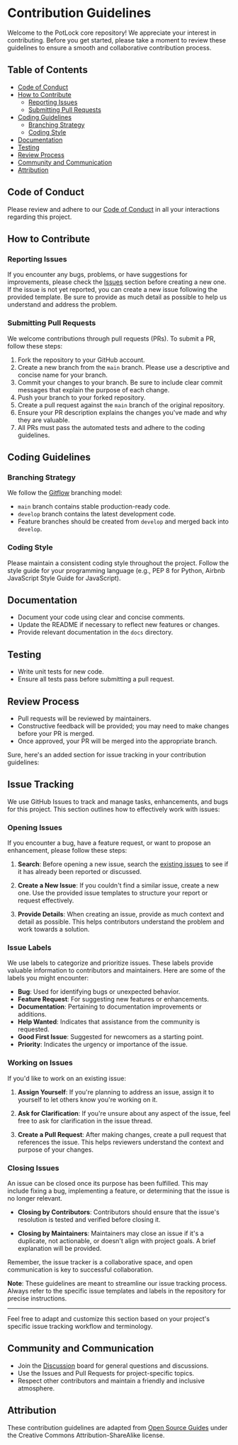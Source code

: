 # Contribution Guidelines

Welcome to the PotLock core repository! We appreciate your interest in contributing. Before you get started, please take a moment to review these guidelines to ensure a smooth and collaborative contribution process.

## Table of Contents

- [Code of Conduct](#code-of-conduct)
- [How to Contribute](#how-to-contribute)
  - [Reporting Issues](#reporting-issues)
  - [Submitting Pull Requests](#submitting-pull-requests)
- [Coding Guidelines](#coding-guidelines)
  - [Branching Strategy](#branching-strategy)
  - [Coding Style](#coding-style)
- [Documentation](#documentation)
- [Testing](#testing)
- [Review Process](#review-process)
- [Community and Communication](#community-and-communication)
- [Attribution](#attribution)

## Code of Conduct

Please review and adhere to our [Code of Conduct](CODE_OF_CONDUCT.md) in all your interactions regarding this project.

## How to Contribute

### Reporting Issues

If you encounter any bugs, problems, or have suggestions for improvements, please check the [Issues](../../issues) section before creating a new one. If the issue is not yet reported, you can create a new issue following the provided template. Be sure to provide as much detail as possible to help us understand and address the problem.

### Submitting Pull Requests

We welcome contributions through pull requests (PRs). To submit a PR, follow these steps:

1. Fork the repository to your GitHub account.
2. Create a new branch from the `main` branch. Please use a descriptive and concise name for your branch.
3. Commit your changes to your branch. Be sure to include clear commit messages that explain the purpose of each change.
4. Push your branch to your forked repository.
5. Create a pull request against the `main` branch of the original repository.
6. Ensure your PR description explains the changes you've made and why they are valuable.
7. All PRs must pass the automated tests and adhere to the coding guidelines.

## Coding Guidelines

### Branching Strategy

We follow the [Gitflow](https://nvie.com/posts/a-successful-git-branching-model/) branching model:

- `main` branch contains stable production-ready code.
- `develop` branch contains the latest development code.
- Feature branches should be created from `develop` and merged back into `develop`.

### Coding Style

Please maintain a consistent coding style throughout the project. Follow the style guide for your programming language (e.g., PEP 8 for Python, Airbnb JavaScript Style Guide for JavaScript).

## Documentation

- Document your code using clear and concise comments.
- Update the README if necessary to reflect new features or changes.
- Provide relevant documentation in the `docs` directory.

## Testing

- Write unit tests for new code.
- Ensure all tests pass before submitting a pull request.

## Review Process

- Pull requests will be reviewed by maintainers.
- Constructive feedback will be provided; you may need to make changes before your PR is merged.
- Once approved, your PR will be merged into the appropriate branch.

Sure, here's an added section for issue tracking in your contribution guidelines:

## Issue Tracking

We use GitHub Issues to track and manage tasks, enhancements, and bugs for this project. This section outlines how to effectively work with issues:

### Opening Issues

If you encounter a bug, have a feature request, or want to propose an enhancement, please follow these steps:

1. **Search**: Before opening a new issue, search the [existing issues](../../issues) to see if it has already been reported or discussed.

2. **Create a New Issue**: If you couldn't find a similar issue, create a new one. Use the provided issue templates to structure your report or request effectively.

3. **Provide Details**: When creating an issue, provide as much context and detail as possible. This helps contributors understand the problem and work towards a solution.

### Issue Labels

We use labels to categorize and prioritize issues. These labels provide valuable information to contributors and maintainers. Here are some of the labels you might encounter:

- **Bug**: Used for identifying bugs or unexpected behavior.
- **Feature Request**: For suggesting new features or enhancements.
- **Documentation**: Pertaining to documentation improvements or additions.
- **Help Wanted**: Indicates that assistance from the community is requested.
- **Good First Issue**: Suggested for newcomers as a starting point.
- **Priority**: Indicates the urgency or importance of the issue.

### Working on Issues

If you'd like to work on an existing issue:

1. **Assign Yourself**: If you're planning to address an issue, assign it to yourself to let others know you're working on it.

2. **Ask for Clarification**: If you're unsure about any aspect of the issue, feel free to ask for clarification in the issue thread.

3. **Create a Pull Request**: After making changes, create a pull request that references the issue. This helps reviewers understand the context and purpose of your changes.

### Closing Issues

An issue can be closed once its purpose has been fulfilled. This may include fixing a bug, implementing a feature, or determining that the issue is no longer relevant.

- **Closing by Contributors**: Contributors should ensure that the issue's resolution is tested and verified before closing it.

- **Closing by Maintainers**: Maintainers may close an issue if it's a duplicate, not actionable, or doesn't align with project goals. A brief explanation will be provided.

Remember, the issue tracker is a collaborative space, and open communication is key to successful collaboration.

**Note**: These guidelines are meant to streamline our issue tracking process. Always refer to the specific issue templates and labels in the repository for precise instructions.

---
Feel free to adapt and customize this section based on your project's specific issue tracking workflow and terminology.

## Community and Communication

- Join the [Discussion](../../discussions) board for general questions and discussions.
- Use the Issues and Pull Requests for project-specific topics.
- Respect other contributors and maintain a friendly and inclusive atmosphere.

## Attribution

These contribution guidelines are adapted from [Open Source Guides](https://opensource.guide/) under the Creative Commons Attribution-ShareAlike license.
